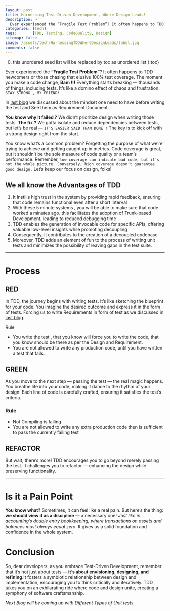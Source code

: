 ```yaml
---
layout: post
title: Harnessing Test-Driven Development, Where Design Leads!
description: >
  Ever experienced the “Fragile Test Problem”? It often happens to TDD newcomers or those chasing that elusive 100% test coverage.
categories: [tech]
tags:       [TDD, Testing, CodeQuality, Design]
sitemap: false
image: /assets/tech/HarnessingTDDWhereDesignLeads/label.jpg
comments: false
---
```

0. this unordered seed list will be replaced by toc as unordered list
{:toc}


Ever experienced the **“Fragile Test Problem”**? It often happens to TDD newcomers or those chasing that elusive 100% test coverage. The moment you make a code change, **Bam !!!** Everything starts breaking — thousands of things, including tests. It’s like a  domino effect of chaos and frustration. `STAY STRONG , MY FRIEND!`

In [last blog](2022-01-12-What%E2%80%99s%20my%20First%20Test%20in%20TDD.md) we discussed about the mindset one need to have before writing the test and See them as Requirement Document.

**You know why it failed ?** We didn’t prioritize design when writing those tests. **The fix ?** We gotta isolate and reduce dependencies between tests, but let’s be real — `IT'S EASIER SAID THAN DONE !` The key is to kick off with a strong design right from the start.

You know what’s a common problem? Forgetting the purpose of what we’re trying to achieve and getting caught up in metrics. Code coverage is great, but it shouldn’t be the sole measure of code quality or a team’s performance. Remember, `low coverage can indicate bad code, but it’s not the whole picture. Conversely, high coverage doesn’t guarantee good design.` Let’s keep our focus on design, folks!


## We all know the Advantages of TDD

1. It Instills high trust in the system by providing rapid feedback, ensuring that code remains functional even after a short interval
2. With these 5 minute systems , you will be able to make sure that code worked a minutes ago. this facilitates the adoption of Trunk-based Development, leading to reduced debugging time
3. TDD enables the generation of invocable code for specific APIs, offering valuable low-level insights while promoting decoupling
4. Consequently, it contributes to the creation of a decoupled codebase
5. Moreover, TDD adds an element of fun to the process of writing unit tests and minimizes the possibility of leaving gaps in the test suite.

---

# Process

## RED
In TDD, the journey begins with writing tests. It’s like sketching the blueprint for your code. You imagine the desired outcome and express it in the form of tests. Forcing us to write Requirements in form of test as we discussed in [last blog](2022-01-12-What%E2%80%99s%20my%20First%20Test%20in%20TDD.md).

Rule

- You write the test , that you know will force you to write the code, that you know should be there as per the Design and Requirement.
- You are not allowed to write any production code, until you have written a test that fails.

## GREEN

As you move to the next step — passing the test — the real magic happens. You breathe life into your code, making it dance to the rhythm of your design. Each line of code is carefully crafted, ensuring it satisfies the test’s criteria.

### Rule

- Not Compiling is failing
- You are not allowed to write any extra production code then is sufficient to pass the currently failing test

## REFACTOR

But wait, there’s more! TDD encourages you to go beyond merely passing the test. 
It challenges you to refactor — enhancing the design while preserving functionality.

---

# Is it a Pain Point

**You know what?** Sometimes, it can feel like a real pain. But here’s the thing: **we should view it as a discipline** — a necessary one! _Just like in accounting’s double entry bookkeeping, where transactions on assets and balances must always equal zero._ It gives us a solid foundation and confidence in the whole system.

# Conclusion

So, dear developers, as you embrace Test-Driven Development, remember that it’s not just about tests — **it’s about envisioning, designing, and refining**.It fosters a symbiotic relationship between design and implementation, encouraging you to think critically and iteratively. TDD takes you on an exhilarating ride where code and design unite, creating a symphony of software craftsmanship.

_Next Blog will be coming up with Different Types of Unit tests_

